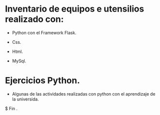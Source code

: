 # Inventario de equipos e utensilios realizado con:

- Python  con el  Framework Flask.

- Css.

- Html.

- MySql.

 # Ejercicios Python.

- Algunas de las actividades realizadas con python con el aprendizaje de la universida.

$ Fin .

